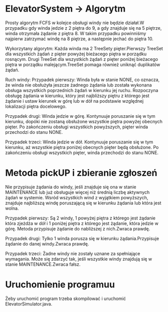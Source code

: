 # ElevatorSystem -> Algorytm
Prosty algorytm FCFS w kolejce obsługi windy nie będzie działał.W przypadku gdy winda jedzie z 2 piętra do 9, a gdy znajduje się na 5 piętrze, winda otrzymała żądanie z piętra 8.
W takim przypadku powinniśmy najpierw zatrzymać windę na 8 piętrze, a następnie jechać do piętra 10. 

Wykorzytany algorytm:
Każda winda ma 2 TreeSety pięter.Pierwszy TreeSet dla wszystkich żądań z pięter powyżej bieżacego piętra w porządku rosnącym.
Drugi TreeSet dla wszystkich żądań z pięter poniżej bieżacego piętra w porządku malejącym.TreeSet pomaga również uniknąć duplikatów żądań.

Ruch windy:
Przypadek pierwszy:
Winda była w stanie NONE, co oznacza, że winda nie obsłużyła jeszcze żadnego żądania lub została wykonana obsługa wszystkich poprzednich żądań w kierunku jej ruchu.
Rozpoczyna obsługę żądania w kierunku, który jest najbliższy piętru z którego jest żądanie i ustaw kierunek w górę lub w dół na podstawie względnej lokalizacji piętra docelowego.

Przypadek drugi:
Winda jedzie w górę. Kontynuuje poruszanie się w tym kierunku, dopóki nie zostaną obsłużone wszystkie piętra powyżej obecnych pięter.
Po zakończeniu obsługi wszystkich powyższych, pięter winda przechodzi do stanu NONE.
    
    
Przypadek trzeci:
Winda jedzie w dół. Kontynuuje poruszanie się w tym kierunku, aż wszystkie piętra poniżej obecnych pięter będą obsłużone.
Po zakończeniu obsługi wszystkich pięter, winda przechodzi do stanu NONE.

# Metoda pickUP i zbieranie zgłoszeń
Nie przypisuje żądania do windy, jeśli znajduje się ona w stanie MAINTENANCE lub już obsługuje więcej niż średnią liczbę aktywnych żądań w systemie.
Wsród wszystkich wind z wyjątkiem powyższych, znajduje najbliższą windę poruszającą się w kierunku żądania lub która jest wolna.

Przypadek pierwszy:
Są 2 windy, 1 powyżej piętra z którego jest żądanie która zjeżdża w dół i 1 poniżej piętra z którego jest żądanie, która jedzie w górę. Metoda przypisuje żądanie do nabliższej z nich.Zwraca prawdę.
                   
Przypadek drugi:
Tylko 1 winda porusza się w kierunku żądania.Przypisuje żądanie do danej windy.Zwraca prawdę.


Przypadek trzeci: 
Żadne windy nie zostały uznane za spełniające wymagania. Może się zdarzyć tak, jeśli wszystkie windy znajdują się w stanie MAINTENANCE.Zwraca fałsz.

# Uruchomienie programuu
Żeby uruchomić program trzeba skompilować i uruchomić ElevatorSimulator.java.
